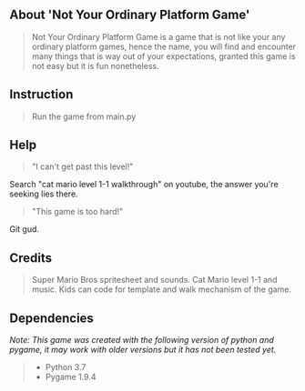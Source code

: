 ## About 'Not Your Ordinary Platform Game'
> Not Your Ordinary Platform Game is a game that is not like your any ordinary platform games, hence the name,  you will find and encounter many things that is way out of your expectations, granted this game is not easy but it is fun nonetheless.
## Instruction
> Run the game from main.py
## Help
> "I can't get past this level!"

Search "cat mario level 1-1 walkthrough" on youtube, the answer you're seeking lies there.
> "This game is too hard!"

Git gud.
## Credits
> Super Mario Bros spritesheet and sounds.  Cat Mario level 1-1 and music.  Kids can code for template and walk mechanism of the game.
## Dependencies
*Note: This game was created with the following version of python and pygame, it may work with older versions but it has not been tested yet.*
> - Python 3.7
> - Pygame 1.9.4
